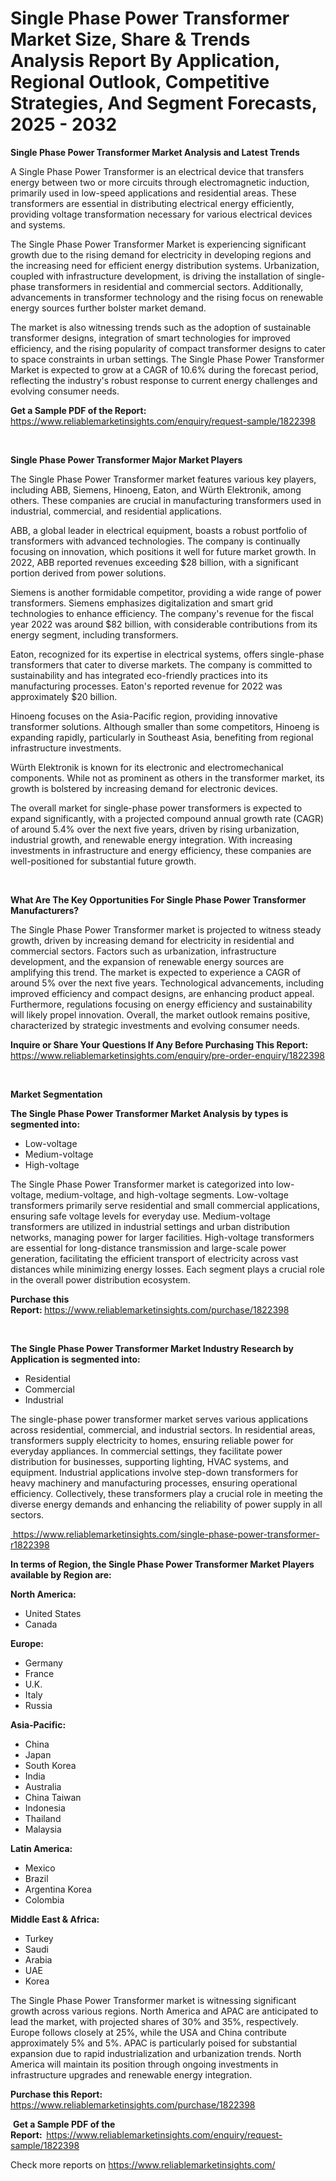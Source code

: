 <p><h1>Single Phase Power Transformer Market Size, Share & Trends Analysis Report By Application, Regional Outlook, Competitive Strategies, And Segment Forecasts, 2025 - 2032</h1></p><p><strong>Single Phase Power Transformer Market Analysis and Latest Trends</strong></p>
<p><p>A Single Phase Power Transformer is an electrical device that transfers energy between two or more circuits through electromagnetic induction, primarily used in low-speed applications and residential areas. These transformers are essential in distributing electrical energy efficiently, providing voltage transformation necessary for various electrical devices and systems.</p><p>The Single Phase Power Transformer Market is experiencing significant growth due to the rising demand for electricity in developing regions and the increasing need for efficient energy distribution systems. Urbanization, coupled with infrastructure development, is driving the installation of single-phase transformers in residential and commercial sectors. Additionally, advancements in transformer technology and the rising focus on renewable energy sources further bolster market demand.</p><p>The market is also witnessing trends such as the adoption of sustainable transformer designs, integration of smart technologies for improved efficiency, and the rising popularity of compact transformer designs to cater to space constraints in urban settings. The Single Phase Power Transformer Market is expected to grow at a CAGR of 10.6% during the forecast period, reflecting the industry's robust response to current energy challenges and evolving consumer needs.</p></p>
<p><strong>Get a Sample PDF of the Report:&nbsp;</strong> <a href="https://www.reliablemarketinsights.com/enquiry/request-sample/1822398?utm_campaign=2240&utm_medium=2&utm_source=Github&utm_content=ia&utm_term=09042025&utm_id=single-phase-power-transformer">https://www.reliablemarketinsights.com/enquiry/request-sample/1822398</a></p>
<p>&nbsp;</p>
<p><strong>Single Phase Power Transformer Major Market Players</strong></p>
<p><p>The Single Phase Power Transformer market features various key players, including ABB, Siemens, Hinoeng, Eaton, and Würth Elektronik, among others. These companies are crucial in manufacturing transformers used in industrial, commercial, and residential applications.</p><p>ABB, a global leader in electrical equipment, boasts a robust portfolio of transformers with advanced technologies. The company is continually focusing on innovation, which positions it well for future market growth. In 2022, ABB reported revenues exceeding $28 billion, with a significant portion derived from power solutions.</p><p>Siemens is another formidable competitor, providing a wide range of power transformers. Siemens emphasizes digitalization and smart grid technologies to enhance efficiency. The company's revenue for the fiscal year 2022 was around $82 billion, with considerable contributions from its energy segment, including transformers.</p><p>Eaton, recognized for its expertise in electrical systems, offers single-phase transformers that cater to diverse markets. The company is committed to sustainability and has integrated eco-friendly practices into its manufacturing processes. Eaton's reported revenue for 2022 was approximately $20 billion.</p><p>Hinoeng focuses on the Asia-Pacific region, providing innovative transformer solutions. Although smaller than some competitors, Hinoeng is expanding rapidly, particularly in Southeast Asia, benefiting from regional infrastructure investments.</p><p>Würth Elektronik is known for its electronic and electromechanical components. While not as prominent as others in the transformer market, its growth is bolstered by increasing demand for electronic devices.</p><p>The overall market for single-phase power transformers is expected to expand significantly, with a projected compound annual growth rate (CAGR) of around 5.4% over the next five years, driven by rising urbanization, industrial growth, and renewable energy integration. With increasing investments in infrastructure and energy efficiency, these companies are well-positioned for substantial future growth.</p></p>
<p>&nbsp;</p>
<p><strong>What Are The Key Opportunities For Single Phase Power Transformer Manufacturers?</strong></p>
<p><p>The Single Phase Power Transformer market is projected to witness steady growth, driven by increasing demand for electricity in residential and commercial sectors. Factors such as urbanization, infrastructure development, and the expansion of renewable energy sources are amplifying this trend. The market is expected to experience a CAGR of around 5% over the next five years. Technological advancements, including improved efficiency and compact designs, are enhancing product appeal. Furthermore, regulations focusing on energy efficiency and sustainability will likely propel innovation. Overall, the market outlook remains positive, characterized by strategic investments and evolving consumer needs.</p></p>
<p><strong>Inquire or Share Your Questions If Any Before Purchasing This Report:</strong> <a href="https://www.reliablemarketinsights.com/enquiry/pre-order-enquiry/1822398?utm_campaign=2240&utm_medium=2&utm_source=Github&utm_content=ia&utm_term=09042025&utm_id=single-phase-power-transformer">https://www.reliablemarketinsights.com/enquiry/pre-order-enquiry/1822398</a></p>
<p>&nbsp;</p>
<p><strong>Market Segmentation</strong></p>
<p><strong>The Single Phase Power Transformer Market Analysis by types is segmented into:</strong></p>
<p><ul><li>Low-voltage</li><li>Medium-voltage</li><li>High-voltage</li></ul></p>
<p><p>The Single Phase Power Transformer market is categorized into low-voltage, medium-voltage, and high-voltage segments. Low-voltage transformers primarily serve residential and small commercial applications, ensuring safe voltage levels for everyday use. Medium-voltage transformers are utilized in industrial settings and urban distribution networks, managing power for larger facilities. High-voltage transformers are essential for long-distance transmission and large-scale power generation, facilitating the efficient transport of electricity across vast distances while minimizing energy losses. Each segment plays a crucial role in the overall power distribution ecosystem.</p></p>
<p><strong>Purchase this Report:&nbsp;</strong><a href="https://www.reliablemarketinsights.com/purchase/1822398?utm_campaign=2240&utm_medium=2&utm_source=Github&utm_content=ia&utm_term=09042025&utm_id=single-phase-power-transformer">https://www.reliablemarketinsights.com/purchase/1822398</a></p>
<p>&nbsp;</p>
<p><strong>The Single Phase Power Transformer Market Industry Research by Application is segmented into:</strong></p>
<p><ul><li>Residential</li><li>Commercial</li><li>Industrial</li></ul></p>
<p><p>The single-phase power transformer market serves various applications across residential, commercial, and industrial sectors. In residential areas, transformers supply electricity to homes, ensuring reliable power for everyday appliances. In commercial settings, they facilitate power distribution for businesses, supporting lighting, HVAC systems, and equipment. Industrial applications involve step-down transformers for heavy machinery and manufacturing processes, ensuring operational efficiency. Collectively, these transformers play a crucial role in meeting the diverse energy demands and enhancing the reliability of power supply in all sectors.</p></p>
<p><a href="https://www.reliablemarketinsights.com/single-phase-power-transformer-r1822398?utm_campaign=2240&utm_medium=2&utm_source=Github&utm_content=ia&utm_term=09042025&utm_id=single-phase-power-transformer">&nbsp;https://www.reliablemarketinsights.com/single-phase-power-transformer-r1822398</a></p>
<p><strong>In terms of Region, the Single Phase Power Transformer Market Players available by Region are:</strong></p>
<p>
    <p> <strong> North America: </strong>
        <ul>
            <li>United States</li>
            <li>Canada</li>
        </ul>
        </p> 
    <p> <strong> Europe: </strong>
        <ul>
            <li>Germany</li>
            <li>France</li>
            <li>U.K.</li>
            <li>Italy</li>
            <li>Russia</li>
        </ul>
        </p> 
    <p> <strong> Asia-Pacific: </strong>
        <ul>
            <li>China</li>
            <li>Japan</li>
            <li>South Korea</li>
            <li>India</li>
            <li>Australia</li>
            <li>China Taiwan</li>
            <li>Indonesia</li>
            <li>Thailand</li>
            <li>Malaysia</li>
        </ul>
        </p> 
    <p> <strong> Latin America: </strong>
        <ul>
            <li>Mexico</li>
            <li>Brazil</li>
            <li>Argentina Korea</li>
            <li>Colombia</li>
        </ul>
        </p> 
    <p> <strong> Middle East & Africa: </strong>
        <ul>
            <li>Turkey</li>
            <li>Saudi</li>
            <li>Arabia</li>
            <li>UAE</li>
            <li>Korea</li>
        </ul>
    </p>
    </p>
<p><p>The Single Phase Power Transformer market is witnessing significant growth across various regions. North America and APAC are anticipated to lead the market, with projected shares of 30% and 35%, respectively. Europe follows closely at 25%, while the USA and China contribute approximately 5% and 5%. APAC is particularly poised for substantial expansion due to rapid industrialization and urbanization trends. North America will maintain its position through ongoing investments in infrastructure upgrades and renewable energy integration.</p></p>
<p><strong>Purchase this Report: </strong><a href="https://www.reliablemarketinsights.com/purchase/1822398?utm_campaign=2240&utm_medium=2&utm_source=Github&utm_content=ia&utm_term=09042025&utm_id=single-phase-power-transformer">https://www.reliablemarketinsights.com/purchase/1822398</a></p>
<p>&nbsp;<strong>Get a Sample PDF of the Report:&nbsp;&nbsp;</strong><a href="https://www.reliablemarketinsights.com/enquiry/request-sample/1822398?utm_campaign=2240&utm_medium=2&utm_source=Github&utm_content=ia&utm_term=09042025&utm_id=single-phase-power-transformer">https://www.reliablemarketinsights.com/enquiry/request-sample/1822398</a></p>
<p><strong></strong></p>
<p>Check more reports on <a href="https://www.reliablemarketinsights.com/?utm_campaign=2240&utm_medium=2&utm_source=Github&utm_content=ia&utm_term=09042025&utm_id=single-phase-power-transformer">https://www.reliablemarketinsights.com/</a></p>